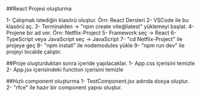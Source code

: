 ##React Projesi oluşturma

1- Çalışmak istediğin klasörü oluştur. Örn: React Dersleri
2- VSCode ile bu klasörü aç.
3- Terminalden -> "npm create vite@latest" yüklemeyi başlat.
4- Projene bir ad ver. Örn: Netflix-Project
5- Framework seç -> React
6- TypeScript veya JavaScript seç -> JavaScript
7- "cd Netflix-Project" ile projeye geç
8- "npm install" ile nodemodules yükle
9- "npm run dev" ile projeyi localde çalıştır.

##Proje oluşturduktan sonra içeride yapılacaklar.
1- App.css içerisini temizle
2- App.jsx içerisindeki function içerisini temizle

##Hızlı component oluşturma
1- TestComponent.jsx adında dosya oluştur.
2- "rfce" ile hazır bir component yapısı oluştur.
